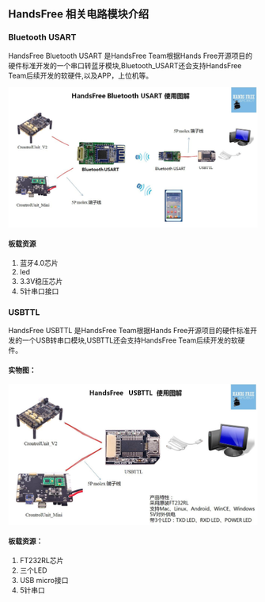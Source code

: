 ## HandsFree 相关电路模块介绍

### Bluetooth USART

HandsFree Bluetooth USART 是HandsFree Team根据Hands Free开源项目的硬件标准开发的一个串口转蓝牙模块,Bluetooth_USART还会支持HandsFree Team后续开发的软硬件,以及APP，上位机等。   

![Bluetooth_USART](/images/Hardware/HandsFree_Module/Bluetooth_USART.jpg)

#### 板载资源

1. 蓝牙4.0芯片
2. led
3. 3.3V稳压芯片
4. 5针串口接口

### USBTTL

HandsFree USBTTL 是HandsFree Team根据Hands Free开源项目的硬件标准开发的一个USB转串口模块,USBTTL还会支持HandsFree Team后续开发的软硬件。    

#### 实物图：
![USB_TTL](/images/Hardware/HandsFree_Module/USB_TTL.jpg)

#### 板载资源：
1. FT232RL芯片    
2. 三个LED    
3. USB micro接口  
5. 5针串口    

